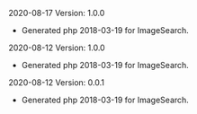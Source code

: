 2020-08-17 Version: 1.0.0
- Generated php 2018-03-19 for ImageSearch.

2020-08-12 Version: 1.0.0
- Generated php 2018-03-19 for ImageSearch.

2020-08-12 Version: 0.0.1
- Generated php 2018-03-19 for ImageSearch.

